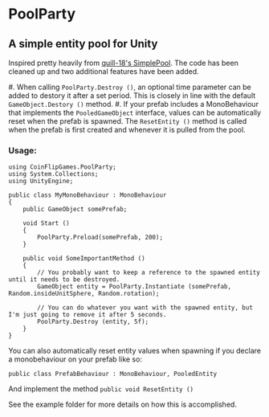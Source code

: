 # PoolParty
## A simple entity pool for Unity

Inspired pretty heavily from [quill-18's SimplePool](https://gist.github.com/quill18/5a7cfffae68892621267). The code has been cleaned up and two additional features have been added. 

#. When calling `PoolParty.Destroy ()`, an optional time parameter can be added to destory it after a set period. This is closely in line with the default `GameObject.Destory ()` method.
#. If your prefab includes a MonoBehaviour that implements the `PooledGameObject` interface, values can be automatically reset when the prefab is spawned. The `ResetEntity ()` method is called when the prefab is first created and whenever it is pulled from the pool.

### Usage:

```
using CoinFlipGames.PoolParty;
using System.Collections;
using UnityEngine;

public class MyMonoBehaviour : MonoBehaviour
{
	public GameObject somePrefab;

	void Start ()
	{
		PoolParty.Preload(somePrefab, 200);
	}

	public void SomeImportantMethod ()
	{
		// You probably want to keep a reference to the spawned entity until it needs to be destroyed.
		GameObject entity = PoolParty.Instantiate (somePrefab, Random.insideUnitSphere, Random.rotation);

		// You can do whatever you want with the spawned entity, but I'm just going to remove it after 5 seconds.
		PoolParty.Destroy (entity, 5f);
	}
}
```

You can also automatically reset entity values when spawning if you declare a monobehaviour on your prefab like so:

```
public class PrefabBehaviour : MonoBehaviour, PooledEntity
```

And implement the method `public void ResetEntity ()`

See the example folder for more details on how this is accomplished.
